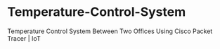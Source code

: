 # Temperature-Control-System
Temperature Control System Between Two Offices Using Cisco Packet Tracer | IoT

